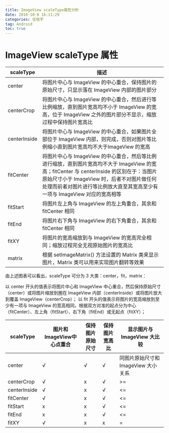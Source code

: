 ```yaml
---
title: ImageView scaleType属性分析 
date: 2016-10-8 16:11:29   
categories: 任垣宇   
tag: Android
toc: true  
---
```


# ImageView scaleType 属性

|scaleType	|描述|
| ----------|---|
|center	|将图片中心与 ImageView 的中心重合，保持图片的原始尺寸，只显示落在 ImageView 内部的图片部分
|centerCrop	|将图片中心与 ImageView 的中心重合，然后进行等比例缩放，直到图片宽高均不小于 ImageView 的宽高，位于 ImageView 之外的图片部分不显示，缩放过程中保持图片宽高比
|centerInside	|将图片中心与 ImageView 的中心重合，如果图片全部位于 ImageView 内部，则完成，否则对图片等比例缩小直到图片宽高均不大于ImageView 的宽高
|fitCenter	|将图片中心与 ImageView 的中心重合，然后等比例进行缩放，直到图片宽高均不大于 ImageView 的宽高；fitCenter 与 centerInside 的区别在于：当图片原始尺寸小于 ImageView 时，后者不对图片做任何处理而前者对图片进行等比例放大直至其宽高至少有一项与 ImageView 对应的宽高相等
|fitStart	|将图片左上角与 ImageView 的左上角重合，其余和 fitCenter 相同
|fitEnd	|将图片右下角与 ImageView 的右下角重合，其余和 fitCenter 相同
|fitXY	|将图片的宽高缩放到与 ImageView 的宽高完全相同；缩放过程完全无视原始图片的宽高比
|matrix	|根据 setImageMatrix() 方法设置的 Matrix 类来显示图片，Matrix 类可以用来实现图片翻转等效果


由上述图表可以看出，scaleType 可分为 3 大类：center，fit，matrix：

以 center 开头的值表示将图片中心和 ImageView 中心重合，然后保持原始尺寸（center）或将图片缩放到圈在 ImageView 内部（centerInside）或将图片放大到覆盖 ImageView（centerCrop）；
以 fit 开头的值表示将图片的宽高缩放到至少有一项与 ImageView 的宽高相同，根据双方对准的起点分为中心（fitCenter）、左上角（fitStart）、右下角（fitEnd）或无起点（fitXY）；


|scaleType	|图片和ImageView中心点重合	|保持图片原始尺寸	|保持图片宽高比	|显示图片与 ImageView 大比较
|-----------|------------------------|-----------------|-------------|-------------|
|center	|√	|√	|√	|同图片原始尺寸和 ImageView 大小关系
|centerCrop	|√	|x	|√	|>=
|centerInside	|√	|x	|√	|<=
|fitCenter	|√	|x	|√	|<=
|fitStart	|x	|x	|√	|<=
|fitEnd	|x	|x	|√	|<=
|fitXY	|√	|x	|x	|=